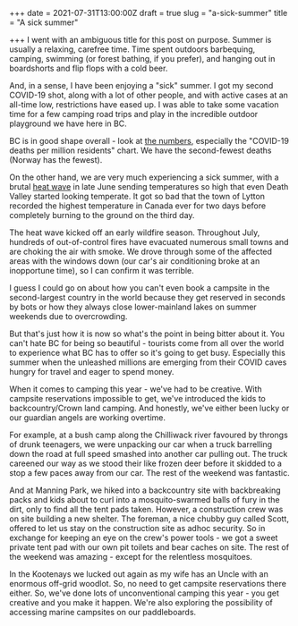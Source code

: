 +++
date = 2021-07-31T13:00:00Z
draft = true
slug = "a-sick-summer"
title = "A sick summer"

+++
I went with an ambiguous title for this post on purpose. Summer is usually a relaxing, carefree time. Time spent outdoors barbequing, camping, swimming (or forest bathing, if you prefer), and hanging out in boardshorts and flip flops with a cold beer.

And, in a sense, I have been enjoying a "sick" summer. I got my second COVID-19 shot, along with a lot of other people, and with active cases at an all-time low, restrictions have eased up. I was able to take some vacation time for a few camping road trips and play in the incredible outdoor playground we have here in BC.

BC is in good shape overall - look at [the numbers](https://www.cbc.ca/news/canada/british-columbia/covid-19-british-columbia-charts-1.5510000), especially the "COVID-19 deaths per million residents" chart. We have the second-fewest deaths (Norway has the fewest).

On the other hand, we are very much experiencing a sick summer, with a brutal [heat wave](https://www.vice.com/en/article/pkbq8n/all-the-apocalyptic-things-that-happened-because-of-north-americas-heat-wave) in late June sending temperatures so high that even Death Valley started looking temperate. It got so bad that the town of Lytton recorded the highest temperature in Canada ever for two days before completely burning to the ground on the third day.

The heat wave kicked off an early wildfire season. Throughout July, hundreds of out-of-control fires have evacuated numerous small towns and are choking the air with smoke. We drove through some of the affected areas with the windows down (our car's air conditioning broke at an inopportune time), so I can confirm it was terrible.

<!--more-->

I guess I could go on about how you can't even book a campsite in the second-largest country in the world because they get reserved in seconds by bots or how they always close lower-mainland lakes on summer weekends due to overcrowding.

But that's just how it is now so what's the point in being bitter about it. You can't hate BC for being so beautiful - tourists come from all over the world to experience what BC has to offer so it's going to get busy. Especially this summer when the unleashed millions are emerging from their COVID caves hungry for travel and eager to spend money.

When it comes to camping this year - we've had to be creative. With campsite reservations impossible to get, we've introduced the kids to backcountry/Crown land camping. And honestly, we've either been lucky or our guardian angels are working overtime.

For example, at a bush camp along the Chilliwack river favoured by throngs of drunk teenagers, we were unpacking our car when a truck barrelling down the road at full speed smashed into another car pulling out. The truck careened our way as we stood their like frozen deer before it skidded to a stop a few paces away from our car. The rest of the weekend was fantastic.

And at Manning Park, we hiked into a backcountry site with backbreaking packs and kids about to curl into a mosquito-swarmed balls of fury in the dirt, only to find all the tent pads taken. However, a construction crew was on site building a new shelter. The foreman, a nice chubby guy called Scott, offered to let us stay on the construction site as adhoc security. So in exchange for keeping an eye on the crew's power tools - we got a sweet private tent pad with our own pit toilets and bear caches on site. The rest of the weekend was amazing - except for the relentless mosquitoes.

In the Kootenays we lucked out again as my wife has an Uncle with an enormous off-grid woodlot. So, no need to get campsite reservations there either. So, we've done lots of unconventional camping this year - you get creative and you make it happen. We're also exploring the possibility of accessing marine campsites on our paddleboards.